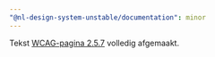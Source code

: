 ```yaml
---
"@nl-design-system-unstable/documentation": minor
---
```


Tekst [WCAG-pagina 2.5.7](/wcag/2.5.7) volledig afgemaakt.
